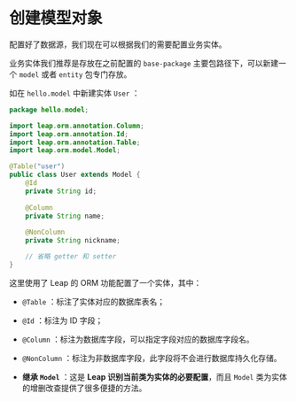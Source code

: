 # 创建模型对象

配置好了数据源，我们现在可以根据我们的需要配置业务实体。

业务实体我们推荐是存放在之前配置的 `base-package` 主要包路径下，可以新建一个 `model` 或者 `entity` 包专门存放。

如在 `hello.model` 中新建实体 `User` ：

```java
package hello.model;

import leap.orm.annotation.Column;
import leap.orm.annotation.Id;
import leap.orm.annotation.Table;
import leap.orm.model.Model;

@Table("user")
public class User extends Model {
    @Id
    private String id;
    
    @Column
    private String name;
    
    @NonColumn
    private String nickname;

    // 省略 getter 和 setter
}
```

这里使用了 Leap 的 ORM 功能配置了一个实体，其中：

- `@Table` ：标注了实体对应的数据库表名；

- `@Id` ：标注为 ID 字段；

- `@Column` ：标注为数据库字段，可以指定字段对应的数据库字段名。

- `@NonColumn` ：标注为非数据库字段，此字段将不会进行数据库持久化存储。

- **继承 `Model`** ：这是 **Leap 识别当前类为实体的必要配置**，而且 `Model` 类为实体的增删改查提供了很多便捷的方法。